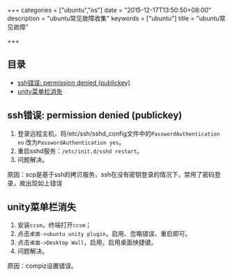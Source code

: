 +++
categories = ["ubuntu","os"]
date = "2015-12-17T13:50:50+08:00"
description = "ubuntu常见故障收集"
keywords = ["ubuntu"]
title = "ubuntu常见故障"

+++

## 目录
<!-- MarkdownTOC -->

- [ssh错误: permission denied (publickey)](#ssh错误-permission-denied-publickey)
- [unity菜单栏消失](#unity菜单栏消失)

<!-- /MarkdownTOC -->

## ssh错误: permission denied (publickey)
1. 登录远程主机，将/etc/ssh/sshd_config文件中的`PasswordAuthentication no` 改为`PasswordAuthentication yes`。  
2. 重启sshd服务：`/etc/init.d/sshd restart`。
3. 问题解决。

原因：scp是基于ssh的拷贝服务，ssh在没有密钥登录的情况下，禁用了密码登录，故出现如上错误

## unity菜单栏消失
1. 安装`ccsm`，终端打开`ccsm`；
2. 点击`桌面->ubuntu unity plugin`，启用、忽略错误、重启即可。
3. 点击`桌面->Desktop Wall`，启用，启用桌面快捷键。
4. 问题解决。

原因：compiz设置错误。
